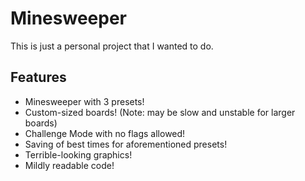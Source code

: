 # Minesweeper
This is just a personal project that I wanted to do.

## Features
* Minesweeper with 3 presets!
* Custom-sized boards! (Note: may be slow and unstable for larger boards)
* Challenge Mode with no flags allowed!
* Saving of best times for aforementioned presets!
* Terrible-looking graphics!
* Mildly readable code!
